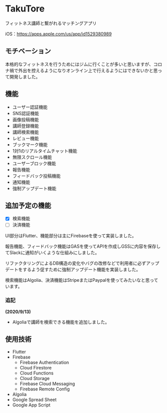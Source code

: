 # TakuTore
フィットネス講師と繋がれるマッチングアプリ

iOS：https://apps.apple.com/us/app/id1529380989



## モチベーション

本格的なフィットネスを行うためにはジムに行くことが多いと思いますが、コロナ禍で外出を控えるようになりオンライン上で行えるようにはできないかと思って開発しました。



## 機能

- ユーザー認証機能
- SNS認証機能
- 画像投稿機能
- 講師登録機能
- 講師検索機能
- レビュー機能
- ブックマーク機能
- 1対1のリアルタイムチャット機能
- 無限スクロール機能
- ユーザーブロック機能
- 報告機能
- フィードバック投稿機能
- 通知機能
- 強制アップデート機能

## 追加予定の機能

- [x] 検索機能
- [ ] 決済機能

UI部分はFlutter、機能部分は主にFirebaseを使って実装しました。

報告機能、フィードバック機能はGASを使ってAPIを作成しGSSに内容を保存してSlackに通知がいくような仕組みにしました。

リファクタリングによるDB構造の変化やバグの改修などで利用者に必ずアップデートをするよう促すために強制アップデート機能を実装しました。

検索機能はAlgolia、決済機能はStripeまたはPaypalを使ってみたいなと思っています。

### 追記
**(2020/9/13)**
- Algoliaで講師を検索できる機能を追加しました。

## 使用技術

- Flutter
- Firebase
  - Firebase Authentication
  - Cloud Firestore
  - Cloud Functions
  - Cloud Storage
  - Firebase Cloud Messaging
  - Firebase Remote Config
- Algolia
- Google Spread Sheet
- Google App Script

